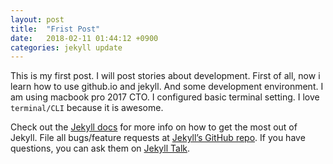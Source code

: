 ```yaml
---
layout: post
title:  "Frist Post"
date:   2018-02-11 01:44:12 +0900
categories: jekyll update
---
```

This is my first post. I will post stories about development.
First of all, now i learn how to use github.io and jekyll.
And some development environment. I am using macbook pro 2017 CTO.
I configured basic terminal setting. I love `terminal/CLI` because it is awesome.



Check out the [Jekyll docs][jekyll-docs] for more info on how to get the most out of Jekyll. File all bugs/feature requests at [Jekyll’s GitHub repo][jekyll-gh]. If you have questions, you can ask them on [Jekyll Talk][jekyll-talk].

[jekyll-docs]: https://jekyllrb.com/docs/home
[jekyll-gh]:   https://github.com/jekyll/jekyll
[jekyll-talk]: https://talk.jekyllrb.com/
